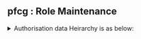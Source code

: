## pfcg : Role Maintenance
<details>
<summary>Authorisation data Heirarchy is as below:</summary>
- Class1
  - authObj1
    - authfeild1
      - authfeildvalue1
      - authfeildvalue2
      - authfeildvalue3
    - authfeild2
      - authfeildvalue1
    - authfeild3
      - authfeildvalue1
      - authfeildvalue2
    - authfeild2
    - authfeild3
  - authObj2
    - authfeild1
- Class2
  - authObj1
    - authfeild1
      - authfeildvalue1
    - authfeild2
      - authfeildvalue1
      - authfeildvalue2
      - authfeildvalue3
    - authfeild3
      - authfeildvalue1
      - authfeildvalue2
    - authfeild2
    - authfeild3
  - authObj2
    - authfeild1
</details>


